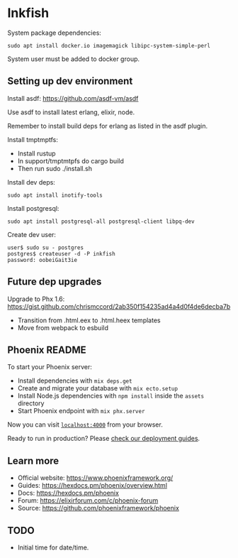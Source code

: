 
# Inkfish

System package dependencies:

```
sudo apt install docker.io imagemagick libipc-system-simple-perl
```

System user must be added to docker group.

## Setting up dev environment

Install asdf: https://github.com/asdf-vm/asdf

Use asdf to install latest erlang, elixir, node.

Remember to install build deps for erlang as listed in the asdf plugin.

Install tmptmptfs:

 - Install rustup
 - In support/tmptmtpfs do cargo build
 - Then run sudo ./install.sh

Install dev deps:

```
sudo apt install inotify-tools
```

Install postgresql:

```
sudo apt install postgresql-all postgresql-client libpq-dev
```

Create dev user:

```
user$ sudo su - postgres
postgres$ createuser -d -P inkfish
password: oobeiGait3ie
```

## Future dep upgrades

Upgrade to Phx 1.6: https://gist.github.com/chrismccord/2ab350f154235ad4a4d0f4de6decba7b

 - Transition from .html.eex to .html.heex templates
 - Move from webpack to esbuild

## Phoenix README

To start your Phoenix server:

  * Install dependencies with `mix deps.get`
  * Create and migrate your database with `mix ecto.setup`
  * Install Node.js dependencies with `npm install` inside the `assets` directory
  * Start Phoenix endpoint with `mix phx.server`

Now you can visit [`localhost:4000`](http://localhost:4000) from your browser.

Ready to run in production? Please [check our deployment guides](https://hexdocs.pm/phoenix/deployment.html).

## Learn more

 * Official website: https://www.phoenixframework.org/
 * Guides: https://hexdocs.pm/phoenix/overview.html
 * Docs: https://hexdocs.pm/phoenix
 * Forum: https://elixirforum.com/c/phoenix-forum
 * Source: https://github.com/phoenixframework/phoenix

## TODO

 * Initial time for date/time.

